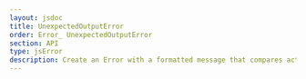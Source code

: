 ```yaml
---
layout: jsdoc
title: UnexpectedOutputError
order: Error_ UnexpectedOutputError
section: API
type: jsError
description: Create an Error with a formatted message that compares actual/expected values.
---
```

